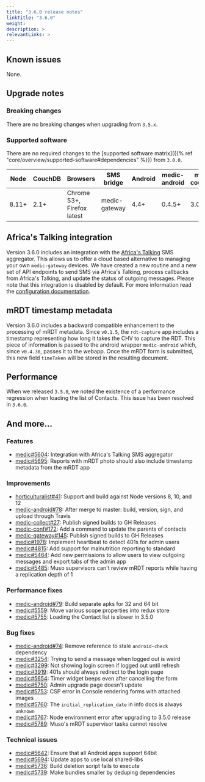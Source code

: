 ```yaml
---
title: "3.6.0 release notes"
linkTitle: "3.6.0"
weight: 
description: >
relevantLinks: >
---
```


## Known issues

None.

## Upgrade notes

### Breaking changes

There are no breaking changes when upgrading from `3.5.x`.

### Supported software

There are no required changes to the [supported software matrix]({{% ref "core/overview/supported-software#dependencies" %}})
 from `3.0.0`.

| Node | CouchDB | Browsers | SMS bridge | Android | medic-android | medic-couch2pg |
|----|----|----|----|----|----|---|
| 8.11+ | 2.1+ | Chrome 53+, Firefox latest | medic-gateway | 4.4+ | 0.4.5+ | 3.0+ |

## Africa's Talking integration

Version 3.6.0 includes an integration with the [Africa's Talking](https://africastalking.com) SMS aggregator. This allows us to offer a cloud based alternative to managing your own `medic-gateway` devices. We have created a new routine and a new set of API endpoints to send SMS via Africa's Talking, process callbacks from Africa's Talking, and update the status of outgoing messages. Please note that this integration is disabled by default. For more information read the [configuration documentation](https://docs.communityhealthtoolkit.org/apps/guides/messaging/africas-talking/).

## mRDT timestamp metadata

Version 3.6.0 includes a backward compatible enhancement to the processing of mRDT metadata. Since `v0.1.5`, the `rdt-capture` app includes a timestamp representing how long it takes the CHV to capture the RDT. This piece of information is passed to the android wrapper `medic-android` which, since `v0.4.30`, passes it to the webapp. Once the mRDT form is submitted, this new field `timeTaken` will be stored in the resulting document.

## Performance

When we released `3.5.0`, we noted the existence of a performance regression when loading the list of Contacts. This issue has been resolved in `3.6.0`.

## And more...

### Features

- [medic#5604](https://github.com/medic/medic/issues/5604): Integration with Africa's Talking SMS aggregator
- [medic#5695](https://github.com/medic/medic/issues/5695): Reports with mRDT photo should also include timestamp metadata from the mRDT app

### Improvements

- [horticulturalist#41](https://github.com/medic/horticulturalist/issues/41): Support and build against Node versions 8, 10, and 12
- [medic-android#78](https://github.com/medic/medic-android/issues/78): After merge to master: build, version, sign, and upload through Travis
- [medic-collect#27](https://github.com/medic/medic-collect/issues/27): Publish signed builds to GH Releases
- [medic-conf#172](https://github.com/medic/medic-conf/issues/172): Add a command to update the parents of contacts
- [medic-gateway#145](https://github.com/medic/medic-gateway/issues/145): Publish signed builds to GH Releases
- [medic#1978](https://github.com/medic/medic/issues/1978): Implement heartbeat to detect 401s for admin users
- [medic#4815](https://github.com/medic/medic/issues/4815): Add support for malnutrition reporting to standard
- [medic#5464](https://github.com/medic/medic/issues/5464): Add new permissions to allow users to view outgoing messages and export tabs of the admin app
- [medic#5485](https://github.com/medic/medic/issues/5485): Muso supervisors can't review mRDT reports while having a replication depth of 1

### Performance fixes

- [medic-android#79](https://github.com/medic/medic-android/issues/79): Build separate apks for 32 and 64 bit
- [medic#5559](https://github.com/medic/medic/issues/5559): Move various scope properties into redux store
- [medic#5755](https://github.com/medic/medic/issues/5755): Loading the Contact list is slower in 3.5.0

### Bug fixes

- [medic-android#74](https://github.com/medic/medic-android/issues/74): Remove reference to stale `android-check` dependency
- [medic#3254](https://github.com/medic/medic/issues/3254): Trying to send a message when logged out is weird
- [medic#3299](https://github.com/medic/medic/issues/3299): Not showing login screen if logged out until refresh
- [medic#3919](https://github.com/medic/medic/issues/3919): 401s should always redirect to the login page
- [medic#5654](https://github.com/medic/medic/issues/5654): Timer widget beeps even after cancelling the form
- [medic#5750](https://github.com/medic/medic/issues/5750): Admin upgrade page doesn't update
- [medic#5753](https://github.com/medic/medic/issues/5753): CSP error in Console rendering forms with attached images
- [medic#5760](https://github.com/medic/medic/issues/5760): The `initial_replication_date` in info docs is always `unknown`
- [medic#5767](https://github.com/medic/medic/issues/5767): Node environment error after upgrading to 3.5.0 release
- [medic#5789](https://github.com/medic/medic/issues/5789): Muso's mRDT supervisor tasks cannot resolve

### Technical issues

- [medic#5642](https://github.com/medic/medic/issues/5642): Ensure that all Android apps support 64bit
- [medic#5694](https://github.com/medic/medic/issues/5694): Update apps to use local shared-libs
- [medic#5736](https://github.com/medic/medic/issues/5736): Build deletion script fails to execute
- [medic#5739](https://github.com/medic/medic/issues/5739): Make bundles smaller by deduping dependencies
